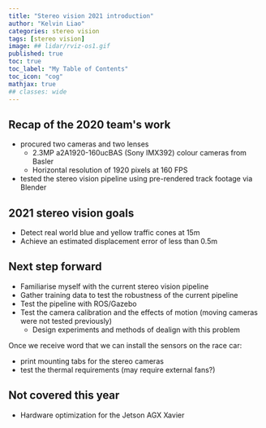 ```yaml
---
title: "Stereo vision 2021 introduction"
author: "Kelvin Liao"
categories: stereo vision
tags: [stereo vision]
image: ## lidar/rviz-os1.gif
published: true
toc: true
toc_label: "My Table of Contents"
toc_icon: "cog"
mathjax: true
## classes: wide
---
```


## Recap of the 2020 team's work
- procured two cameras and two lenses
    - 2.3MP a2A1920-160ucBAS (Sony IMX392) colour cameras from Basler
    - Horizontal resolution of 1920 pixels at 160 FPS 
- tested the stereo vision pipeline using pre-rendered track footage via Blender

## 2021 stereo vision goals
- Detect real world blue and yellow traffic cones at 15m
- Achieve an estimated displacement error of less than 0.5m 

## Next step forward
- Familiarise myself with the current stereo vision pipeline
- Gather training data to test the robustness of the current pipeline
- Test the pipeline with ROS/Gazebo
- Test the camera calibration and the effects of motion (moving cameras were not tested previously)
    - Design experiments and methods of dealign with this problem

Once we receive word that we can install the sensors on the race car:
- print mounting tabs for the stereo cameras 
- test the thermal requirements (may require external fans?)

## Not covered this year
- Hardware optimization for the Jetson AGX Xavier